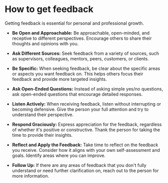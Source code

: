# How to get feedback

Getting feedback is essential for personal and professional growth.

* **Be Open and Approachable:** Be approachable, open-minded, and receptive to different perspectives. Encourage others to share their thoughts and opinions with you.

* **Ask Different Sources:** Seek feedback from a variety of sources, such as supervisors, colleagues, mentors, peers, customers, or clients.

* **Be Specific:** When seeking feedback, be clear about the specific areas or aspects you want feedback on. This helps others focus their feedback and provide more targeted insights.

* **Ask Open-Ended Questions:** Instead of asking simple yes/no questions, ask open-ended questions that encourage detailed responses.

* **Listen Actively:** When receiving feedback, listen without interrupting or becoming defensive. Give the person your full attention and try to understand their perspective.

* **Respond Graciously:** Express appreciation for the feedback, regardless of whether it's positive or constructive. Thank the person for taking the time to provide their insights.

* **Reflect and Apply the Feedback:** Take time to reflect on the feedback you receive. Consider how it aligns with your own self-assessment and goals. Identify areas where you can improve.

* **Follow Up:** If there are any areas of feedback that you don't fully understand or need further clarification on, reach out to the person for more information.
